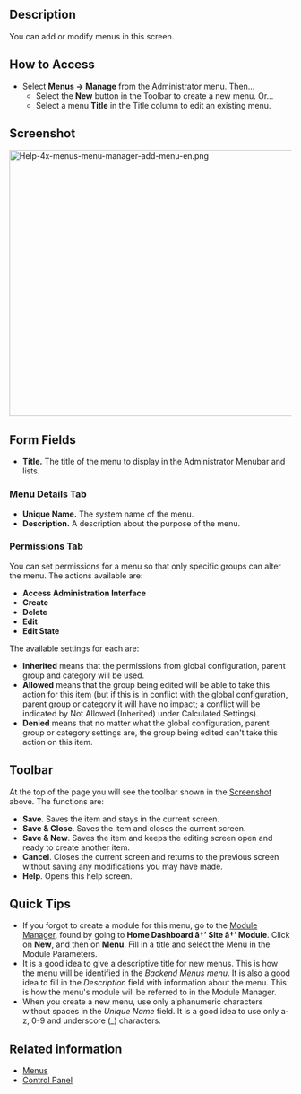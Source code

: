 <!-- Filename: Help4.x:Menus:_Edit / Display title: Menus: Edit -->

## Description

You can add or modify menus in this screen.

## How to Access

- Select **Menus **→** Manage** from the Administrator menu. Then...
  - Select the **New** button in the Toolbar to create a new menu. Or...
  - Select a menu **Title** in the Title column to edit an existing
    menu.

## Screenshot

<img
src="https://docs.joomla.org/images/f/f4/Help-4x-menus-menu-manager-add-menu-en.png"
decoding="async" data-file-width="800" data-file-height="475"
width="800" height="475"
alt="Help-4x-menus-menu-manager-add-menu-en.png" />

## Form Fields

- **Title.** The title of the menu to display in the Administrator
  Menubar and lists.

### Menu Details Tab

- **Unique Name.** The system name of the menu.
- **Description.** A description about the purpose of the menu.

### Permissions Tab

You can set permissions for a menu so that only specific groups can
alter the menu. The actions available are:

- **Access Administration Interface**
- **Create**
- **Delete**
- **Edit**
- **Edit State**

The available settings for each are:

- **Inherited** means that the permissions from global configuration,
  parent group and category will be used.
- **Allowed** means that the group being edited will be able to take
  this action for this item (but if this is in conflict with the global
  configuration, parent group or category it will have no impact; a
  conflict will be indicated by Not Allowed (Inherited) under Calculated
  Settings).
- **Denied** means that no matter what the global configuration, parent
  group or category settings are, the group being edited can't take this
  action on this item.

## Toolbar

At the top of the page you will see the toolbar shown in the
[Screenshot](#Screenshot) above. The functions are:

- **Save**. Saves the item and stays in the current screen.
- **Save & Close**. Saves the item and closes the current screen.
- **Save & New**. Saves the item and keeps the editing screen open and
  ready to create another item.
- **Cancel**. Closes the current screen and returns to the previous
  screen without saving any modifications you may have made.
- **Help**. Opens this help screen.

## Quick Tips

- If you forgot to create a module for this menu, go to the [Module
  Manager](https://docs.joomla.org/Help4.x:Modules/en "Help4.x:Modules/en"),
  found by going to **Home Dashboard â†’ Site â†’ Module**. Click on
  **New**, and then on **Menu**. Fill in a title and select the Menu in
  the Module Parameters.
- It is a good idea to give a descriptive title for new menus. This is
  how the menu will be identified in the *Backend Menus menu*. It is
  also a good idea to fill in the *Description* field with information
  about the menu. This is how the menu's module will be referred to in
  the Module Manager.
- When you create a new menu, use only alphanumeric characters without
  spaces in the *Unique Name* field. It is a good idea to use only a-z,
  0-9 and underscore (\_) characters.

## Related information

- [Menus](https://docs.joomla.org/Help4.x:Menus/en "Special:MyLanguage/Help4.x:Menus/en")
- <a href="https://docs.joomla.org/Help4.x:Site_Control_Panel/en"
  class="new"
  title="Special:MyLanguage/Help4.x:Site Control Panel/en (page does not exist)">Control
  Panel</a>

